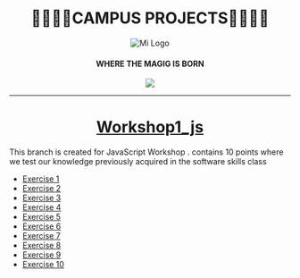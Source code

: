 <h1 align="center">
🚀👨‍🚀🚀CAMPUS PROJECTS🚀👨‍🚀🚀
</h1>

<div align="center"">
  <img src="https://user-images.githubusercontent.com/122552606/224404082-4e0dcf42-b5b8-4ef2-80a8-8b77a4fed5f2.jpg" alt="Mi Logo">
</div>

  <h4 align="center">
WHERE THE MAGIG IS BORN 
  </h4>

<p align="center">
 <img src="https://img.shields.io/badge/STATE-FINISHED-red">
</p>

------------

# <h1 align="center">[Workshop1_js](http://github.com/Davidpereznuma10/Campus_Projects/tree/workshop1_js "Workshop1_js")</h1>
This branch is created for JavaScript Workshop .
contains 10 points where we test our knowledge previously acquired in the software skills class

- [Exercise 1](https://github.com/Davidpereznuma10/Campus_Projects/commit/03fa7c27ceb94338a023456cec6388cfe660a561)
- [Exercise 2](https://github.com/Davidpereznuma10/Campus_Projects/commit/acd5548839b080c2586f53ed4cae6886ac4acf5f)
- [Exercise 3](https://github.com/Davidpereznuma10/Campus_Projects/commit/a9326cb049d8100ea2670f64fae0355bc9438aed)
- [Exercise 4](https://github.com/Davidpereznuma10/Campus_Projects/commit/a7838a695c7f9bdde82420e88533552c642f737e)
- [Exercise 5](https://github.com/Davidpereznuma10/Campus_Projects/commit/ef64ec98ca5dbbbf0127358e504d975450a88ca0)
- [Exercise 6](https://github.com/Davidpereznuma10/Campus_Projects/commit/b637170eab2ebfc3a948dc9211af9722150d3d64)
- [Exercise 7](https://github.com/Davidpereznuma10/Campus_Projects/commit/8ee1a6cd92518cdb8ec74fc27a623c56619f7f0b)
- [Exercise 8](https://github.com/Davidpereznuma10/Campus_Projects/commit/71813047829fba2fcf7822917e26f6c2c69a41f1)
- [Exercise 9](https://github.com/Davidpereznuma10/Campus_Projects/commit/4909393e10d416ef6f7cd6de30cd523772927c5c)
- [Exercise 10](https://github.com/Davidpereznuma10/Campus_Projects/commit/28dd35b67bcc87e1bb7de464a132bc272ca176d0)
